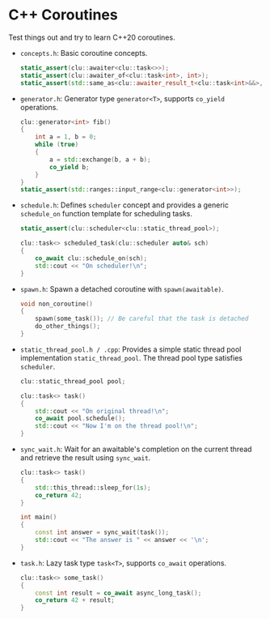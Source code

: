 # C++ Coroutines

Test things out and try to learn C++20 coroutines.

- `concepts.h`: Basic coroutine concepts.

  ```cpp
  static_assert(clu::awaiter<clu::task<>>);
  static_assert(clu::awaiter_of<clu::task<int>, int>);
  static_assert(std::same_as<clu::awaiter_result_t<clu::task<int>&&>, int&&>);
  ```
  
- `generator.h`: Generator type `generator<T>`, supports `co_yield` operations.

  ```cpp
  clu::generator<int> fib()
  {
      int a = 1, b = 0;
      while (true)
      {
          a = std::exchange(b, a + b);
          co_yield b;
      }
  }
  static_assert(std::ranges::input_range<clu::generator<int>>);
  ```
  
- `schedule.h`: Defines `scheduler` concept and provides a generic `schedule_on` function template for scheduling tasks.

  ```cpp
  static_assert(clu::scheduler<clu::static_thread_pool>);
  
  clu::task<> scheduled_task(clu::scheduler auto& sch)
  {
      co_await clu::schedule_on(sch);
      std::cout << "On scheduler!\n";
  }
  ```

- `spawn.h`: Spawn a detached coroutine with `spawn(awaitable)`.

  ```cpp
  void non_coroutine()
  {
      spawn(some_task()); // Be careful that the task is detached
      do_other_things();
  }
  ```

- `static_thread_pool.h / .cpp`: Provides a simple static thread pool implementation `static_thread_pool`. The thread pool type satisfies `scheduler`.

  ```cpp
  clu::static_thread_pool pool;
  
  clu::task<> task()
  {
      std::cout << "On original thread!\n";
      co_await pool.schedule();
      std::cout << "Now I'm on the thread pool!\n";
  }
  ```
  
- `sync_wait.h`: Wait for an awaitable's completion on the current thread and retrieve the result using `sync_wait`.

  ```cpp
  clu::task<> task()
  {
      std::this_thread::sleep_for(1s);
      co_return 42;
  }
  
  int main()
  {
      const int answer = sync_wait(task());
      std::cout << "The answer is " << answer << '\n';
  }
  ```
  
- `task.h`: Lazy task type `task<T>`, supports `co_await` operations.

  ```cpp
  clu::task<> some_task()
  {
      const int result = co_await async_long_task();
      co_return 42 + result;
  }
  ```
